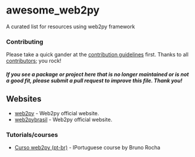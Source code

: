 # awesome_web2py
A curated list for resources using web2py framework


### Contributing

Please take a quick gander at the [contribution guidelines](https://github.com/avelino/awesome-go/blob/master/CONTRIBUTING.md) first. Thanks to all [contributors](https://github.com/avelino/awesome-go/graphs/contributors); you rock!

#### *If you see a package or project here that is no longer maintained or is not a good fit, please submit a pull request to improve this file. Thank you!*




## Websites

* [web2py](http://web2py.com/) - Web2py official website.
* [web2pybrasil](http://web2py.com.br/) - Web2py official website.



### Tutorials/courses

* [Curso web2py (pt-br)](https://www.youtube.com/playlist?list=PL5CWed0-MqAPLiMS5gJvWKZDBez-vcRuN) - IPortuguese course by Bruno Rocha

